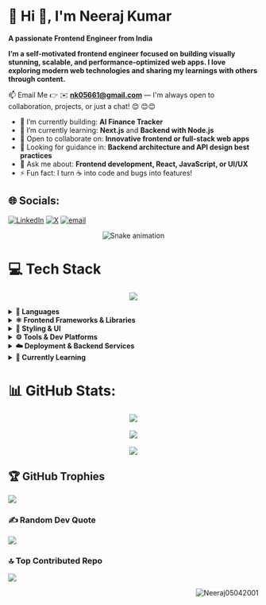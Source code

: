 

# 💫 Hi 👋, I'm Neeraj Kumar
**A passionate Frontend Engineer from India**

**I’m a self-motivated frontend engineer focused on building visually stunning, scalable, and performance-optimized web apps. I love exploring modern web technologies and sharing my learnings with others through content.**


📫 Email Me 👉 ✉️ **nk05661@gmail.com** — I'm always open to collaboration, projects, or just a chat! 😊 😊😊

- 🔭 I’m currently building: **AI Finance Tracker**  
- 🌱 I’m currently learning: **Next.js** and **Backend with Node.js**  
- 👯 Open to collaborate on: **Innovative frontend or full-stack web apps**  
- 🤔 Looking for guidance in: **Backend architecture and API design best practices**  
- 💬 Ask me about: **Frontend development, React, JavaScript, or UI/UX**  
- ⚡ Fun fact: I turn ☕ into code and bugs into features!








## 🌐 Socials:
[![LinkedIn](https://img.shields.io/badge/LinkedIn-%230077B5.svg?logo=linkedin&logoColor=white)](https://linkedin.com/in/neeraj-kumar1904) [![X](https://img.shields.io/badge/X-black.svg?logo=X&logoColor=white)](https://x.com/@_19_neeraj) [![email](https://img.shields.io/badge/Email-D14836?logo=gmail&logoColor=white)](mailto:nk05661@gmail.com) 

<!-- Snake Game Repo View -->

<div align="center">
  <img src="https://profile-readme-generator.com/assets/snake.svg" alt="Snake animation" />
</div>


# 💻 Tech Stack

<p align="center">
  <img src="https://skillicons.dev/icons?i=html,css,js,ts,react,nextjs,nodejs,tailwind,figma,redux,firebase,vercel,git,github,vite,bootstrap,framer" />
</p>

<details>
  <summary><b>🧠 Languages</b></summary>

  <br>

  ![HTML5](https://img.shields.io/badge/html5-%23E34F26.svg?style=for-the-badge&logo=html5&logoColor=white)
  ![CSS3](https://img.shields.io/badge/css3-%231572B6.svg?style=for-the-badge&logo=css3&logoColor=white)
  ![JavaScript](https://img.shields.io/badge/javascript-%23323330.svg?style=for-the-badge&logo=javascript&logoColor=%23F7DF1E)
  ![TypeScript](https://img.shields.io/badge/typescript-%23007ACC.svg?style=for-the-badge&logo=typescript&logoColor=white)
  ![Markdown](https://img.shields.io/badge/markdown-%23000000.svg?style=for-the-badge&logo=markdown&logoColor=white)

</details>

<details>
  <summary><b>⚛️ Frontend Frameworks & Libraries</b></summary>

  <br>

  ![React](https://img.shields.io/badge/react-%2320232a.svg?style=for-the-badge&logo=react&logoColor=%2361DAFB)
  ![Next JS](https://img.shields.io/badge/Next-black?style=for-the-badge&logo=next.js&logoColor=white)
  ![Redux](https://img.shields.io/badge/redux-%23593d88.svg?style=for-the-badge&logo=redux&logoColor=white)
  ![React Router](https://img.shields.io/badge/React_Router-CA4245?style=for-the-badge&logo=react-router&logoColor=white)
  ![React Hook Form](https://img.shields.io/badge/React%20Hook%20Form-%23EC5990.svg?style=for-the-badge&logo=reacthookform&logoColor=white)
  ![GSAP](https://img.shields.io/badge/GSAP-88CE02?style=for-the-badge&logo=greensock&logoColor=white)

</details>

<details>
  <summary><b>🎨 Styling & UI</b></summary>

  <br>

  ![TailwindCSS](https://img.shields.io/badge/tailwindcss-%2338B2AC.svg?style=for-the-badge&logo=tailwind-css&logoColor=white)
  ![ShadCN UI](https://img.shields.io/badge/shadcn--ui-%23111827.svg?style=for-the-badge&logo=tailwind-css&logoColor=white)
  ![Bootstrap](https://img.shields.io/badge/bootstrap-%238511FA.svg?style=for-the-badge&logo=bootstrap&logoColor=white)
  ![Chakra](https://img.shields.io/badge/chakra-%234ED1C5.svg?style=for-the-badge&logo=chakraui&logoColor=white)
  ![Framer](https://img.shields.io/badge/Framer-black?style=for-the-badge&logo=framer&logoColor=blue)

</details>

<details>
  <summary><b>⚙️ Tools & Dev Platforms</b></summary>

  <br>

  ![Git](https://img.shields.io/badge/git-%23F05033.svg?style=for-the-badge&logo=git&logoColor=white)
  ![GitHub](https://img.shields.io/badge/github-%23121011.svg?style=for-the-badge&logo=github&logoColor=white)
  ![Vite](https://img.shields.io/badge/vite-%23646CFF.svg?style=for-the-badge&logo=vite&logoColor=white)
  ![Yarn](https://img.shields.io/badge/yarn-%232C8EBB.svg?style=for-the-badge&logo=yarn&logoColor=white)

</details>

<details>
  <summary><b>☁️ Deployment & Backend Services</b></summary>

  <br>

  ![Firebase](https://img.shields.io/badge/firebase-a08021?style=for-the-badge&logo=firebase&logoColor=ffcd34)
  ![Netlify](https://img.shields.io/badge/netlify-%23000000.svg?style=for-the-badge&logo=netlify&logoColor=#00C7B7)
  ![Vercel](https://img.shields.io/badge/vercel-%23000000.svg?style=for-the-badge&logo=vercel&logoColor=white)

</details>

<details>
  <summary><b>🚀 Currently Learning</b></summary>

  <br>

   ![Next JS](https://img.shields.io/badge/Next-black?style=for-the-badge&logo=next.js&logoColor=white)
  ![Node.js](https://img.shields.io/badge/Node.js-339933?style=for-the-badge&logo=node.js&logoColor=white)
  

</details>




# 📊 GitHub Stats:
<div align="center">

![](https://github-readme-stats.vercel.app/api?username=Neeraj05042001&theme=aura_dark&hide_border=false&include_all_commits=true&count_private=false)<br/>
<br>
![](https://nirzak-streak-stats.vercel.app/?user=Neeraj05042001&theme=aura_dark&hide_border=false)<br/>
<br>
![](https://github-readme-stats.vercel.app/api/top-langs/?username=Neeraj05042001&theme=aura_dark&hide_border=false&include_all_commits=true&count_private=false&layout=compact)

</div>


## 🏆 GitHub Trophies
![](https://github-profile-trophy.vercel.app/?username=Neeraj05042001&theme=radical&no-frame=false&no-bg=true&margin-w=4)

### ✍️ Random Dev Quote
![](https://quotes-github-readme.vercel.app/api?type=horizontal&theme=radical)

### 🔝 Top Contributed Repo
![](https://github-contributor-stats.vercel.app/api?username=Neeraj05042001&limit=5&theme=dark&combine_all_yearly_contributions=true)




<p align="right"> <img src="https://komarev.com/ghpvc/?username=Neeraj05042001&label=Profile%20views&color=0e75b6&style=flat" alt="Neeraj05042001" /> </p>


